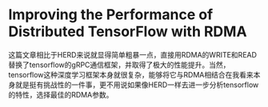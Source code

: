 # Improving the Performance of Distributed TensorFlow with RDMA

这篇文章相比于HERD来说就显得简单粗暴一点，直接用RDMA的WRITE和READ替换了tensorflow的gRPC通信框架，并取得了极大的性能提升。当然，tensorflow这种深度学习框架本身就很复杂，能够将它与RDMA相结合在我看来本身就是挺有挑战性的一件事，更不用说如果像HERD一样去进一步分析tensorflow的特性，选择最佳的RDMA参数。